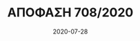 ---
title: ΑΠΟΦΑΣΗ 708/2020
date: 2020-07-28
contractor: ΝΟΣΟΚΟΜΕΙΟ ΚΑΤ
email: prom10@kat-hosp.gr
category: nocomply
tags:
   - ΝΟΣΟΚΟΜΕΙΟ-ΚΑΤ
---
